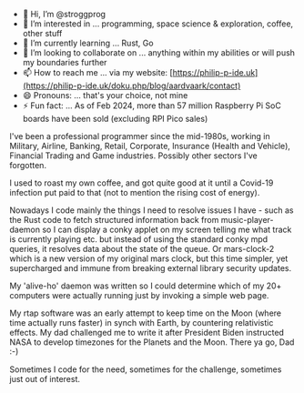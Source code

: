 - 👋 Hi, I’m @stroggprog
- 👀 I’m interested in ... programming, space science & exploration, coffee, other stuff
- 🌱 I’m currently learning ... Rust, Go
- 💞️ I’m looking to collaborate on ... anything within my abilities or will push my boundaries further
- 📫 How to reach me ... via my website: [https://philip-p-ide.uk](https://philip-p-ide.uk/doku.php/blog/aardvaark/contact)
- 😄 Pronouns: ... that's your choice, not mine
- ⚡ Fun fact: ... As of Feb 2024, more than 57 million Raspberry Pi SoC boards have been sold (excluding RPI Pico sales)

I've been a professional programmer since the mid-1980s, working in Military, Airline, Banking, Retail, Corporate, Insurance (Health and Vehicle), Financial Trading and Game industries. Possibly other sectors I've forgotten.

I used to roast my own coffee, and got quite good at it until a Covid-19 infection put paid to that (not to mention the rising cost of energy).

Nowadays I code mainly the things I need to resolve issues I have - such as the Rust code to fetch structured information back from music-player-daemon so I can display a conky applet on my screen telling me what track is currently playing etc. but instead of using the standard conky mpd queries, it resolves data about the state of the queue. Or mars-clock-2 which is a new version of my original mars clock, but this time simpler, yet supercharged and immune from breaking external library security updates.

My 'alive-ho' daemon was written so I could determine which of my 20+ computers were actually running just by invoking a simple web page.

My rtap software was an early attempt to keep time on the  Moon (where time actually runs faster) in synch with Earth, by countering relativistic effects. My dad challenged me to write it after President Biden instructed NASA to develop timezones for the Planets and the Moon. There ya go, Dad :-)

Sometimes I code for the need, sometimes for the challenge, sometimes just out of interest.
<!---
stroggprog/stroggprog is a ✨ special ✨ repository because its `README.md` (this file) appears on your GitHub profile.
You can click the Preview link to take a look at your changes.
--->
